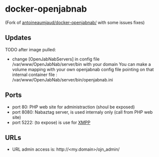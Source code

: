 # docker-openjabnab
(Fork of [ antoineaumjaud/docker-openjabnab/](https://hub.docker.com/r/antoineaumjaud/docker-openjabnab/) with some issues fixes)

## Updates
TODO after image pulled: 
- change [OpenJabNabServers] in config file /var/www/OpenJabNab/server/bin with your domain
You can make a volume mapping with your own openjabnab config file pointing on that internal container file : /var/www/OpenJabNab/server/bin/openjabnab.ini

## Ports
- port 80:  PHP web site for administraction (shoul be exposed)
- port 8080: Nabaztag server, is used internaly only (call from PHP web site)
- port 5222: (to expose) is use for [XMPP](https://fr.wikipedia.org/wiki/Extensible_Messaging_and_Presence_Protocol)

## URLs
- URL admin access is: http://<my.domain>/ojn_admin/
